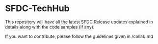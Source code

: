 # SFDC-TechHub
This repository will have all the latest SFDC Release updates explained in details along with the code samples (if any).


If you want to contribute, please follow the guidelines given in /collab.md
